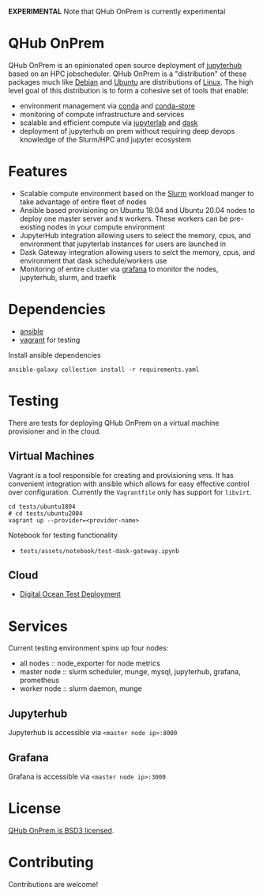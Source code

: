 **EXPERIMENTAL** Note that QHub OnPrem is currently experimental

# QHub OnPrem

QHub OnPrem is an opinionated open source deployment of
[jupyterhub](https://jupyterhub.readthedocs.io/en/stable/) based on an
HPC jobscheduler. QHub OnPrem is a "distribution" of these packages
much like [Debian](https://www.debian.org/) and
[Ubuntu](https://ubuntu.com/) are distributions of
[Linux](https://en.wikipedia.org/wiki/Linux). The high level goal of
this distribution is to form a cohesive set of tools that enable:
 - environment management via [conda](https://docs.conda.io/en/latest/) and [conda-store](https://github.com/Quansight/conda-store)
 - monitoring of compute infrastructure and services
 - scalable and efficient compute via
   [jupyterlab](https://jupyterlab.readthedocs.io/en/stable/) and
   [dask](https://dask.org/)
 - deployment of jupyterhub on prem without requiring deep devops
   knowledge of the Slurm/HPC and jupyter ecosystem

# Features

 - Scalable compute environment based on the
   [Slurm](https://slurm.schedmd.com/overview.html) workload manger to
   take advantage of entire fleet of nodes
 - Ansible based provisioning on Ubuntu 18.04 and Ubuntu 20.04 nodes
   to deploy one master server and `N` workers. These workers can be
   pre-existing nodes in your compute environment
 - JupyterHub integration allowing users to select the memory, cpus,
   and environment that jupyterlab instances for users are launched in
 - Dask Gateway integration allowing users to selct the memory, cpus,
   and environment that dask schedule/workers use
 - Monitoring of entire cluster via [grafana](https://grafana.com/) to
   monitor the nodes, jupyterhub, slurm, and traefik

# Dependencies

 - [ansible](https://docs.ansible.com/ansible/latest/installation_guide/intro_installation.html)
 - [vagrant](https://www.vagrantup.com/docs/installation) for testing

Install ansible dependencies

```shell
ansible-galaxy collection install -r requirements.yaml
```

# Testing

There are tests for deploying QHub OnPrem on a virtual machine
provisioner and in the cloud.

## Virtual Machines

Vagrant is a tool responsible for creating and provisioning vms. It
has convenient integration with ansible which allows for easy
effective control over configuration. Currently the `Vagrantfile` only
has support for `libvirt`.

```shell
cd tests/ubuntu1804
# cd tests/ubuntu2004
vagrant up --provider=<provider-name>
```

Notebook for testing functionality
 - `tests/assets/notebook/test-dask-gateway.ipynb`

## Cloud

 - [Digital Ocean Test Deployment](./tests/digitalocean/README.md)

# Services

Current testing environment spins up four nodes:
 - all nodes :: node_exporter for node metrics
 - master node :: slurm scheduler, munge, mysql, jupyterhub, grafana, prometheus
 - worker node :: slurm daemon, munge
 
## Jupyterhub

Jupyterhub is accessible via `<master node ip>:8000`

## Grafana

Grafana is accessible via `<master node ip>:3000`

# License

[QHub OnPrem is BSD3 licensed](LICENSE).


# Contributing

Contributions are welcome!
